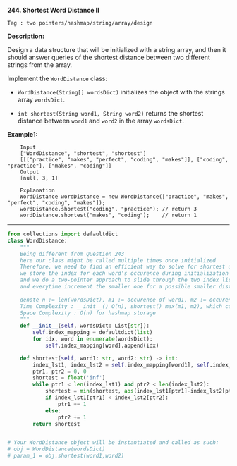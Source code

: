 **244. Shortest Word Distance II**

```Tag : two pointers/hashmap/string/array/design```

**Description:**

Design a data structure that will be initialized with a string array, and then it should answer queries of the shortest distance between two different strings from the array.

Implement the ```WordDistance``` class:

+ ```WordDistance(String[] wordsDict)``` initializes the object with the strings array ```wordsDict```.

+ ```int shortest(String word1, String word2)``` returns the shortest distance between ```word1``` and ```word2``` in the array ```wordsDict```.

**Example1:**

        Input
        ["WordDistance", "shortest", "shortest"]
        [[["practice", "makes", "perfect", "coding", "makes"]], ["coding", "practice"], ["makes", "coding"]]
        Output
        [null, 3, 1]

        Explanation
        WordDistance wordDistance = new WordDistance(["practice", "makes", "perfect", "coding", "makes"]);
        wordDistance.shortest("coding", "practice"); // return 3
        wordDistance.shortest("makes", "coding");    // return 1

-----------

```python
from collections import defaultdict
class WordDistance:
    """
    Being different from Question 243
    here our class might be called multiple times once initialized
    Therefore, we need to find an efficient way to solve for shortest distance
    we store the index for each word's occurence during initialization
    and we do a two-pointer approach to slide through the two index list
    and everytime increment the smaller one for a possible smaller distance
    
    denote n := len(wordsDict), m1 := occurence of word1, m2 := occurence of word2
    Time Complexity : __init__() O(n), shortest() max(m1, m2), which could be of O(n)
    Space Complexity : O(n) for hashmap storage
    """
    def __init__(self, wordsDict: List[str]):
        self.index_mapping = defaultdict(list)
        for idx, word in enumerate(wordsDict):
            self.index_mapping[word].append(idx)

    def shortest(self, word1: str, word2: str) -> int:
        index_lst1, index_lst2 = self.index_mapping[word1], self.index_mapping[word2]
        ptr1, ptr2 = 0, 0
        shortest = float('inf')
        while ptr1 < len(index_lst1) and ptr2 < len(index_lst2):
            shortest = min(shortest, abs(index_lst1[ptr1]-index_lst2[ptr2]))
            if index_lst1[ptr1] < index_lst2[ptr2]:
                ptr1 += 1
            else:
                ptr2 += 1
        return shortest


# Your WordDistance object will be instantiated and called as such:
# obj = WordDistance(wordsDict)
# param_1 = obj.shortest(word1,word2)
```
